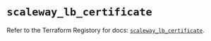 # `scaleway_lb_certificate`

Refer to the Terraform Registory for docs: [`scaleway_lb_certificate`](https://registry.terraform.io/providers/scaleway/scaleway/2.19.0/docs/resources/lb_certificate).
